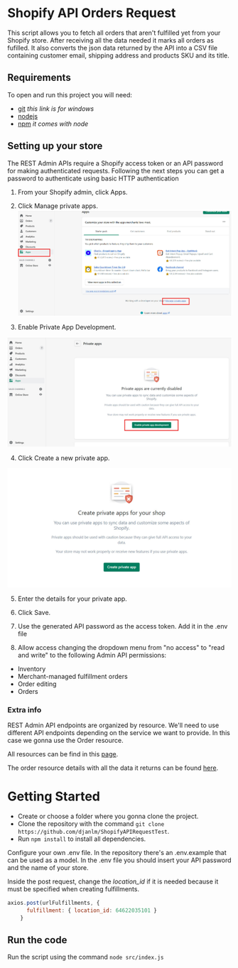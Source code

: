 # Shopify API Orders Request
This script allows you to fetch all orders that aren't fulfilled yet from your Shopify store. After receiving all the data needed it marks all orders as fufilled.
It also converts the json data returned by the API into a CSV file containing customer email, shipping address and products SKU and its title.

## Requirements
To open and run this project you will need:
* [git](https://git-scm.com/download/win) *this link is for windows*
* [nodejs](https://nodejs.org/)
* [npm](https://nodejs.org/) *it comes with node*


## Setting up your store

The REST Admin APIs require a Shopify access token or an API password for making authenticated requests.
Following the next steps you can get a password to authenticate using basic HTTP authentication
1.	From your Shopify admin, click Apps.

2.	Click Manage private apps.
![ManagePrivateApps](https://github.com/djanlm/ShopifyAPIRequestTest/blob/master/img/ManagePrivateApps.jpg)

3. Enable Private App Development.

![EnableAppDevelopment](https://github.com/djanlm/ShopifyAPIRequestTest/blob/master/img/EnablePrivateAppDevelopment.jpg)

4.	Click Create a new private app.

![CreatePrivateAPP](https://github.com/djanlm/ShopifyAPIRequestTest/blob/master/img/CreatePrivateAPP.jpg)

5.	Enter the details for your private app.

6.	Click Save.

7.	Use the generated API password as the access token. Add it in the .env file

8.  Allow access changing the dropdown menu from "no access" to "read and write" to the following Admin API permissions:
* Inventory
* Merchant-managed fulfillment orders
* Order editing
* Orders

### Extra info

REST Admin API endpoints are organized by resource. We'll need to use different API endpoints depending on the service we want to provide. In this case we gonna use the Order resource.

All resources can be find in this [page](https://shopify.dev/api/admin/rest/reference#selecting-apis-for-your-app).

The order resource details with all the data it returns can be found [here](https://shopify.dev/api/admin/rest/reference/orders/order).



# Getting Started

* Create or choose a folder where you gonna clone the project.
* Clone the repository with the command `git clone https://github.com/djanlm/ShopifyAPIRequestTest`.
* Run `npm install` to install all dependencies.


Configure your own .env file. In the repository there's an .env.example that can be used as a model.
In the .env file you should insert your API password and the name of your store. 

Inside the post request, change the *location_id* if it is needed because it must be specified when creating fulfillments.

```javascript
axios.post(urlFulfillments, {
      fulfillment: { location_id: 64622035101 }
    }
```

## Run the code

Run the script using the command `node src/index.js`
 